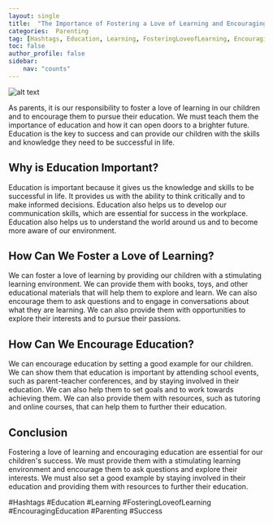 ```yaml
---
layout: single
title:  "The Importance of Fostering a Love of Learning and Encouraging Education"
categories:  Parenting
tag: [Hashtags, Education, Learning, FosteringLoveofLearning, EncouragingEducation, Parenting, Success, ]
toc: false
author_profile: false
sidebar:
    nav: "counts"
---
```

    
![alt text](https://images.pexels.com/photos/908284/pexels-photo-908284.jpeg?auto=compress&cs=tinysrgb&dpr=2&h=650&w=940 "Cover Image")

As parents, it is our responsibility to foster a love of learning in our children and to encourage them to pursue their education. We must teach them the importance of education and how it can open doors to a brighter future. Education is the key to success and can provide our children with the skills and knowledge they need to be successful in life.

## Why is Education Important?

Education is important because it gives us the knowledge and skills to be successful in life. It provides us with the ability to think critically and to make informed decisions. Education also helps us to develop our communication skills, which are essential for success in the workplace. Education also helps us to understand the world around us and to become more aware of our environment.

## How Can We Foster a Love of Learning?

We can foster a love of learning by providing our children with a stimulating learning environment. We can provide them with books, toys, and other educational materials that will help them to explore and learn. We can also encourage them to ask questions and to engage in conversations about what they are learning. We can also provide them with opportunities to explore their interests and to pursue their passions.

## How Can We Encourage Education?

We can encourage education by setting a good example for our children. We can show them that education is important by attending school events, such as parent-teacher conferences, and by staying involved in their education. We can also help them to set goals and to work towards achieving them. We can also provide them with resources, such as tutoring and online courses, that can help them to further their education.

## Conclusion

Fostering a love of learning and encouraging education are essential for our children's success. We must provide them with a stimulating learning environment and encourage them to ask questions and explore their interests. We must also set a good example by staying involved in their education and providing them with resources to further their education. 

#Hashtags
#Education #Learning #FosteringLoveofLearning #EncouragingEducation #Parenting #Success